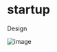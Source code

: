 # startup
Design

![image](https://user-images.githubusercontent.com/56054621/215150230-fcd7d947-117e-4cfb-b74c-0e050603bb79.png)
